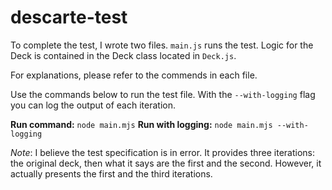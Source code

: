 # descarte-test
To complete the test, I wrote two files.
`main.js` runs the test.
Logic for the Deck is contained in the Deck class located in `Deck.js`.

For explanations, please refer to the commends in each file.

Use the commands below to run the test file.
With the `--with-logging` flag you can log the output of each iteration.

**Run command:** `node main.mjs`
**Run with logging:** `node main.mjs --with-logging`

_Note_: I believe the test specification is in error. It provides three iterations: the original deck, then what it says are the first and the second. However, it actually presents the first and the third iterations.
